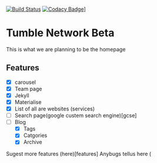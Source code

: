 [![Build Status](https://travis-ci.org/tumblenet/tumblenet-home-beta.svg?branch=master)](https://travis-ci.org/tumblenet/tumblenet-home-beta)
[![Codacy Badge](https://api.codacy.com/project/badge/Grade/18cbb1b419b24ed2bb2ce9f3cad56d8d)](https://www.codacy.com/app/tumblegamer/tumblenet-home-beta?utm_source=github.com&amp;utm_medium=referral&amp;utm_content=tumblenet/tumblenet-home-beta&amp;utm_campaign=Badge_Grade)]
# Tumble Network Beta
This is what we are planning to be the homepage

## Features
- [x] carousel
- [x] Team page
- [x] Jekyll
- [x] Materialise
- [x] List of all are websites (services)
- [ ] Search page(google custem search engine)[gcse]
- [ ] Blog
  - [x] Tags 
  - [x] Catgories
  - [x] Archive

Sugest more features (here)[features]
Anybugs tellus here (
